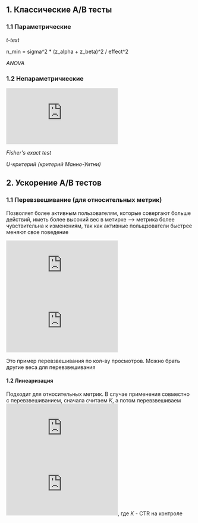 ## 1. Классические А/В тесты
### 1.1 Параметрические

*t-test*

n_min = sigma^2 * (z_alpha + z_beta)^2 / effect^2

*ANOVA*

### 1.2 Непараметричкеские 

*![Хи-квадрат](http://latex.codecogs.com/svg.latex?%5Cchi%5E2)*

*Fisher's exact test*

*U-критерий (критерий Манно-Уитни)*

## 2. Ускорение А/В тестов
### 1.1 Перевзвешивание (для относительных метрик)
Позволяет более активным пользователям, которые совергают больше действий, иметь более высокий вес в метирке --> метрика более чувствительна к изменениям, так как активные польщзователи быстрее меняют свое поведение

![formula-1](https://latex.codecogs.com/gif.latex?CTR%20%3D%20%5Cfrac%7B%5Csum%20%7Bclicks%7D%7D%20%7B%5Csum%20views%7D) 
![formula-2](https://latex.codecogs.com/gif.latex?CTR_%7Bweighted%7D%20%3D%20%5Cfrac%7B%5Csum%20%5Csqrt%20views%20*%20%5Cfrac%7B%7Bclicks%7D%7D%20%7Bviews%7D%7D%7B%5Csum%20%5Csqrt%20views%7D)

Это пример перевзвешивания по кол-ву просмотров. Можно брать другие веса для перевзвешивания

#### 1.2 Линеаризация
Подходит для относительных метрик. В случае применения совместно с перевзвешиванием, сначала считаем *K*, а потом перевзвешиваем
![formula-4](https://latex.codecogs.com/gif.latex?CTR%20%3D%20%5Cfrac%7B%5Csum%20%7Bclicks%7D%7D%20%7B%5Csum%20views%7D) 
![formula-3](https://latex.codecogs.com/gif.latex?%5Csum%20%7Bclicks%7D%20-%20K*%20%7Bviews%7D),
где *K* - CTR на контроле
